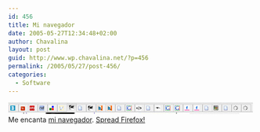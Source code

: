 ```yaml
---
id: 456
title: Mi navegador
date: 2005-05-27T12:34:48+02:00
author: Chavalina
layout: post
guid: http://www.wp.chavalina.net/?p=456
permalink: /2005/05/27/post-456/
categories:
  - Software
---
```

<img class="imgizqda" src="/imagenes/fotos/pestanas.jpg" alt="Mi navegador, Mozilla Firefox" />  
Me encanta <a href="http://www.mozilla.org/products/firefox/" target="_blank">mi navegador</a>. <a href="http://www.spreadfirefox.com/" target="_blank">Spread Firefox!</a>